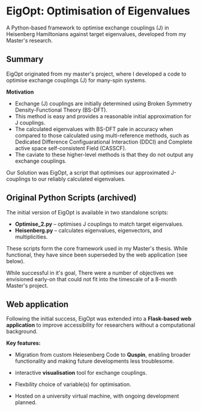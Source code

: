# EigOpt: Optimisation of Eigenvalues  

A Python-based framework to optimise exchange couplings (J) in Heisenberg Hamiltonians against target eigenvalues, developed from my Master's research.
## Summary 

EigOpt originated from my master's project, where I developed a code to optimise exchange couplings (J)  for many-spin systems. 

**Motivation**

- Exchange (J) couplings are initially determined using Broken Symmetry Density-Functional Theory (BS-DFT). 
- This method is easy and provides a reasonable initial approximation for J couplings. 
- The calculated eigenvalues with BS-DFT pale in accuracy when compared to those calculated using multi-reference methods, such as Dedicated Difference Configuarational Interaction (DDCI) and Complete active space self-consistent Field (CASSCF). 
- The caviate to these higher-level methods is that they do not output any exchange couplings.

Our Solution was EigOpt, a script that optimises our approximated J-couplings to our reliably calculated eigenvalues.

## Original Python Scripts (archived)  

The initial version of EigOpt is available in two standalone scripts:  

- **Optimise_2.py** – optimises J couplings to match target eigenvalues.  
- **Heisenberg.py** – calculates eigenvalues, eigenvectors, and multiplicities.  

These scripts form the core framework used in my Master's thesis. While functional, they have since been superseded by the web application (see below).  

While successful in it's goal, There were a number of objectives we envisioned early-on that could not fit into the timescale of a 8-month Master's project. 

## Web application 

Following the initial success, EigOpt was extended into a **Flask-based web application** to improve accessibility for researchers without a computational background.  

**Key features:**

- Migration from custom Heiesenberg Code to  **Quspin**,  enabling broader functionality and making future developments less troublesome.

- interactive **visualisation** tool for exchange couplings.
  
- Flexbility choice of variable(s) for optimisation.

- Hosted on a university virtual machine, with ongoing development planned.  




